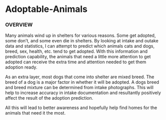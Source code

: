 # Adoptable-Animals
### OVERVIEW

Many animals wind up in shelters for various reasons.  Some get adopted, some don’t, and some even die in shelters.  By looking at intake and outake data and statistics, I can attempt to predict which animals cats and dogs, breed, sex, health, etc. tend to get adopted.  With this information and prediction capability, the animals that need a little more attention to get adopted can receive the extra time and attention needed to get them adoption ready.  

As an extra layer, most dogs that come into shelter are mixed breed.  The breed of a dog is a major factor in whether it will be adopted.  A dogs breed and breed mixture can be determined from intake photographs.  This will help to increase accuracy in intake documentation and resultantly positively affect the result of the adoption prediction.

All this will lead to better awareness and hopefully help find homes for the animals that need it the most.
